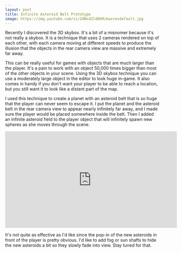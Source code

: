 ```yaml
---
layout: post
title: Infinite Asteroid Belt Prototype
image: https://img.youtube.com/vi/Z4Bx42ldDkM/maxresdefault.jpg
---
```


Recently I discovered the 3D skybox. It's a bit of a misnomer because it's not really a skybox. It is a technique that uses 2 cameras rendered on top of each other, with each camera moving at different speeds to produce the illusion that the objects in the rear camera view are massive and extremely far away.

This can be really useful for games with objects that are much larger than the player. It's a pain to work with an object 50,000 times bigger than most of the other objects in your scene. Using the 3D skybox technique you can use a moderately large object in the editor to look huge in-game. It also comes in handy if you don't want your player to be able to reach a location, but you still want it to look like a distant part of the map.

I used this technique to create a planet with an asteroid belt that is so huge that the player can never seem to escape it. I put the planet and the asteroid belt in the rear camera view to appear nearly infinitely far away, and I made sure the player would be placed somewhere inside the belt. Then I added an infinite asteroid field to the player object that will infinitely spawn new spheres as she moves through the scene.

<iframe width="560" height="315" src="https://www.youtube.com/embed/Z4Bx42ldDkM" frameborder="0" allowfullscreen></iframe>

It's not quite as effective as I'd like since the pop-in of the new asteroids in front of the player is pretty obvious. I'd like to add fog or sun shafts to hide the new asteroids a bit so they slowly fade into view. Stay tuned for that.